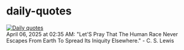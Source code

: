 # daily-quotes
[![Daily quotes](https://github.com/ceepu8/daily-quotes/actions/workflows/daily-quote.yml/badge.svg)](https://github.com/ceepu8/daily-quotes/actions/workflows/daily-quote.yml)<br/>
April 06, 2025 at 02:35 AM: "Let'S Pray That The Human Race Never Escapes From Earth To Spread Its Iniquity Elsewhere." - C. S. Lewis
